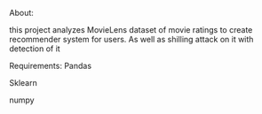 About:

this project analyzes MovieLens dataset of movie ratings to create recommender system for users. As well as shilling attack on it with detection of it

Requirements:
Pandas

Sklearn

numpy
